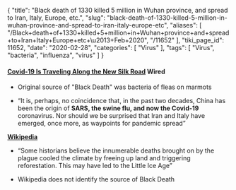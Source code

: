 {
    "title": "Black death of 1330 killed 5 million in Wuhan province, and spread to Iran, Italy, Europe, etc.",
    "slug": "black-death-of-1330-killed-5-million-in-wuhan-province-and-spread-to-iran-italy-europe-etc",
    "aliases": [
        "/Black+death+of+1330+killed+5+million+in+Wuhan+province+and+spread+to+Iran+Italy+Europe+etc+\u2013+Feb+2020",
        "/11652"
    ],
    "tiki_page_id": 11652,
    "date": "2020-02-28",
    "categories": [
        "Virus"
    ],
    "tags": [
        "Virus",
        "bacteria",
        "influenza",
        "virus"
    ]
}


#### [Covid-19 Is Traveling Along the New Silk Road](https://www.wired.com/story/covid-19-is-traveling-along-the-new-silk-road/) Wired

* Original source of "Black Death" was bacteria of fleas on marmots

* “It is, perhaps, no coincidence that, in the past two decades, China has been the origin of **SARS, the swine flu, and now the Covid-19**  coronavirus. Nor should we be surprised that Iran and Italy have emerged, once more, as waypoints for pandemic spread”

 **[Wikipedia](https://en.wikipedia.org/wiki/Black_Death#Origins%20)** 

* “Some historians believe the innumerable deaths brought on by the plague cooled the climate by freeing up land and triggering reforestation. This may have led to the Little Ice Age”

* Wikipedia does not identify the source of Black Death